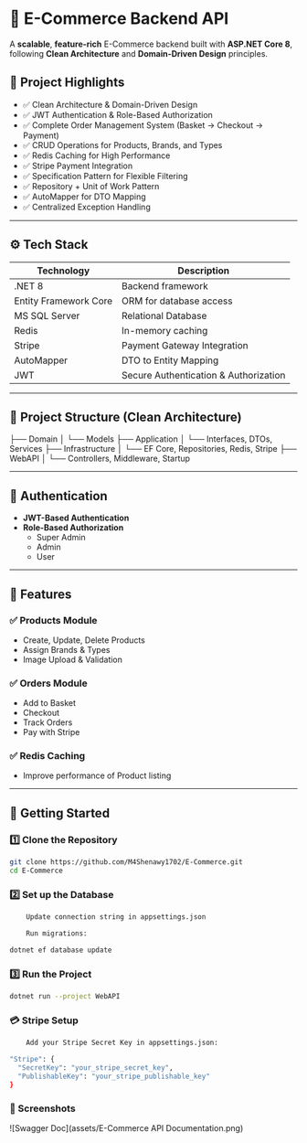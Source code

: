 # 🛒 E-Commerce Backend API

A **scalable**, **feature-rich** E-Commerce backend built with **ASP.NET Core 8**, following **Clean Architecture** and **Domain-Driven Design** principles.

## 📌 Project Highlights

- ✅ Clean Architecture & Domain-Driven Design
- ✅ JWT Authentication & Role-Based Authorization
- ✅ Complete Order Management System (Basket → Checkout → Payment)
- ✅ CRUD Operations for Products, Brands, and Types
- ✅ Redis Caching for High Performance
- ✅ Stripe Payment Integration
- ✅ Specification Pattern for Flexible Filtering
- ✅ Repository + Unit of Work Pattern
- ✅ AutoMapper for DTO Mapping
- ✅ Centralized Exception Handling

---

## ⚙️ Tech Stack

| Technology        | Description                           |
|-------------------|---------------------------------------|
| .NET 8            | Backend framework                     |
| Entity Framework Core | ORM for database access         |
| MS SQL Server     | Relational Database                   |
| Redis             | In-memory caching                     |
| Stripe            | Payment Gateway Integration           |
| AutoMapper        | DTO to Entity Mapping                 |
| JWT               | Secure Authentication & Authorization |

---

## 📁 Project Structure (Clean Architecture)

├── Domain
│ └── Models
├── Application
│ └── Interfaces, DTOs, Services
├── Infrastructure
│ └── EF Core, Repositories, Redis, Stripe
├── WebAPI
│ └── Controllers, Middleware, Startup


---

## 🔐 Authentication

- **JWT-Based Authentication**
- **Role-Based Authorization**
  - Super Admin
  - Admin
  - User

---

## 🧾 Features

### ✅ Products Module
- Create, Update, Delete Products
- Assign Brands & Types
- Image Upload & Validation

### ✅ Orders Module
- Add to Basket
- Checkout
- Track Orders
- Pay with Stripe

### ✅ Redis Caching
- Improve performance of Product listing

---

## 🚀 Getting Started

### 1️⃣ Clone the Repository

```bash
git clone https://github.com/M4Shenawy1702/E-Commerce.git
cd E-Commerce
```
### 2️⃣ Set up the Database
```bash
    Update connection string in appsettings.json

    Run migrations:

dotnet ef database update
```
### 3️⃣ Run the Project
```bash
dotnet run --project WebAPI
```
### 💳 Stripe Setup
```bash
    Add your Stripe Secret Key in appsettings.json:

"Stripe": {
  "SecretKey": "your_stripe_secret_key",
  "PublishableKey": "your_stripe_publishable_key"
}
```
### 📸 Screenshots 

![Swagger Doc](assets/E-Commerce API Documentation.png)




